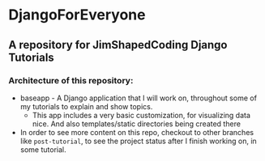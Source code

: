 # DjangoForEveryone

## A repository for JimShapedCoding Django Tutorials

### Architecture of this repository:

 - baseapp - A Django application that I will work on, throughout some of my tutorials to explain and show topics.
   - This app includes a very basic customization, for visualizing data nice. And also templates/static directories being created there
 - In order to see more content on this repo, checkout to other branches like `post-tutorial`, to see the project status after I finish working on, in some tutorial.
